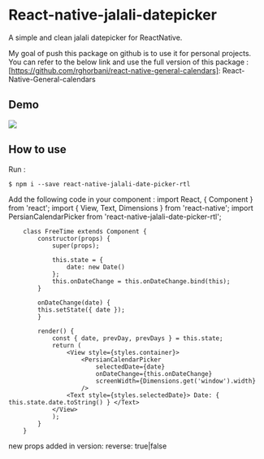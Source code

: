 # React-native-jalali-datepicker
A simple and clean jalali datepicker for ReactNative.

My goal of push this package on github is to use it for personal projects. You can refer to the below link and use the full version of this package : [https://github.com/rghorbani/react-native-general-calendars]: React-Native-General-calendars

## Demo
<kbd>
  <img src="https://raw.githubusercontent.com/mgolkardev/react-native-jalali-date-picker-rtl/master/demo/demo.jpg?raw=true">
</kbd>


## How to use 
Run : 
    
    $ npm i --save react-native-jalali-date-picker-rtl
    

Add the following code in your component :
    import React, { Component } from 'react';
    import { View, Text, Dimensions } from 'react-native';
    import PersianCalendarPicker from 'react-native-jalali-date-picker-rtl';

        class FreeTime extends Component { 
            constructor(props) {
                super(props);

                this.state = {
                    date: new Date()
                };
                this.onDateChange = this.onDateChange.bind(this);
            }
        
            onDateChange(date) {
            this.setState({ date });
            }
            
            render() {
                const { date, prevDay, prevDays } = this.state;
                return (
                    <View style={styles.container}>
                        <PersianCalendarPicker
                            selectedDate={date}
                            onDateChange={this.onDateChange}
                            screenWidth={Dimensions.get('window').width}
                        />
                    <Text style={styles.selectedDate}> Date: { this.state.date.toString() } </Text>
                </View>
                );
            }
        }

new props added in version:
reverse: true|false
